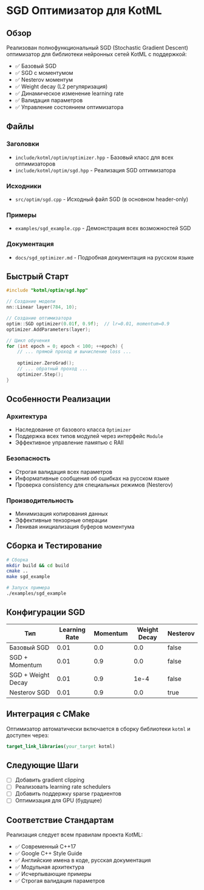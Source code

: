# SGD Оптимизатор для KotML

## Обзор

Реализован полнофункциональный SGD (Stochastic Gradient Descent) оптимизатор для библиотеки нейронных сетей KotML с поддержкой:

- ✅ Базовый SGD
- ✅ SGD с моментумом
- ✅ Nesterov моментум
- ✅ Weight decay (L2 регуляризация)
- ✅ Динамическое изменение learning rate
- ✅ Валидация параметров
- ✅ Управление состоянием оптимизатора

## Файлы

### Заголовки
- `include/kotml/optim/optimizer.hpp` - Базовый класс для всех оптимизаторов
- `include/kotml/optim/sgd.hpp` - Реализация SGD оптимизатора

### Исходники
- `src/optim/sgd.cpp` - Исходный файл SGD (в основном header-only)

### Примеры
- `examples/sgd_example.cpp` - Демонстрация всех возможностей SGD

### Документация
- `docs/sgd_optimizer.md` - Подробная документация на русском языке

## Быстрый Старт

```cpp
#include "kotml/optim/sgd.hpp"

// Создание модели
nn::Linear layer(784, 10);

// Создание оптимизатора
optim::SGD optimizer(0.01f, 0.9f);  // lr=0.01, momentum=0.9
optimizer.AddParameters(layer);

// Цикл обучения
for (int epoch = 0; epoch < 100; ++epoch) {
    // ... прямой проход и вычисление loss ...
    
    optimizer.ZeroGrad();
    // ... обратный проход ...
    optimizer.Step();
}
```

## Особенности Реализации

### Архитектура
- Наследование от базового класса `Optimizer`
- Поддержка всех типов модулей через интерфейс `Module`
- Эффективное управление памятью с RAII

### Безопасность
- Строгая валидация всех параметров
- Информативные сообщения об ошибках на русском языке
- Проверка consistency для специальных режимов (Nesterov)

### Производительность
- Минимизация копирования данных
- Эффективные тензорные операции
- Ленивая инициализация буферов моментума

## Сборка и Тестирование

```bash
# Сборка
mkdir build && cd build
cmake ..
make sgd_example

# Запуск примера
./examples/sgd_example
```

## Конфигурации SGD

| Тип | Learning Rate | Momentum | Weight Decay | Nesterov |
|-----|---------------|----------|--------------|----------|
| Базовый SGD | 0.01 | 0.0 | 0.0 | false |
| SGD + Momentum | 0.01 | 0.9 | 0.0 | false |
| SGD + Weight Decay | 0.01 | 0.9 | 1e-4 | false |
| Nesterov SGD | 0.01 | 0.9 | 0.0 | true |

## Интеграция с CMake

Оптимизатор автоматически включается в сборку библиотеки `kotml` и доступен через:

```cmake
target_link_libraries(your_target kotml)
```

## Следующие Шаги

- [ ] Добавить gradient clipping
- [ ] Реализовать learning rate schedulers
- [ ] Добавить поддержку sparse градиентов
- [ ] Оптимизация для GPU (будущее)

## Соответствие Стандартам

Реализация следует всем правилам проекта KotML:
- ✅ Современный C++17
- ✅ Google C++ Style Guide
- ✅ Английские имена в коде, русская документация
- ✅ Модульная архитектура
- ✅ Исчерпывающие примеры
- ✅ Строгая валидация параметров 
